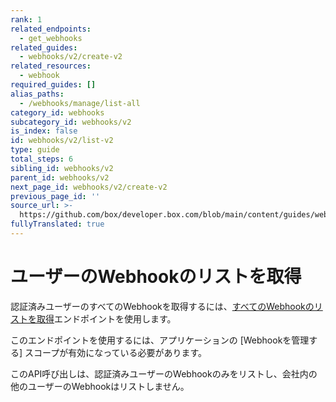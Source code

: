 ```yaml
---
rank: 1
related_endpoints:
  - get_webhooks
related_guides:
  - webhooks/v2/create-v2
related_resources:
  - webhook
required_guides: []
alias_paths:
  - /webhooks/manage/list-all
category_id: webhooks
subcategory_id: webhooks/v2
is_index: false
id: webhooks/v2/list-v2
type: guide
total_steps: 6
sibling_id: webhooks/v2
parent_id: webhooks/v2
next_page_id: webhooks/v2/create-v2
previous_page_id: ''
source_url: >-
  https://github.com/box/developer.box.com/blob/main/content/guides/webhooks/v2/list-v2.md
fullyTranslated: true
---
```

# ユーザーのWebhookのリストを取得

認証済みユーザーのすべてのWebhookを取得するには、[すべてのWebhookのリストを取得][1]エンドポイントを使用します。

<Samples id="get_webhooks">

</Samples>

<Message type="warning">

このエンドポイントを使用するには、アプリケーションの \[Webhookを管理する] スコープが有効になっている必要があります。

</Message>

このAPI呼び出しは、認証済みユーザーのWebhookのみをリストし、会社内の他のユーザーのWebhookはリストしません。

[1]: endpoint://get_webhooks
